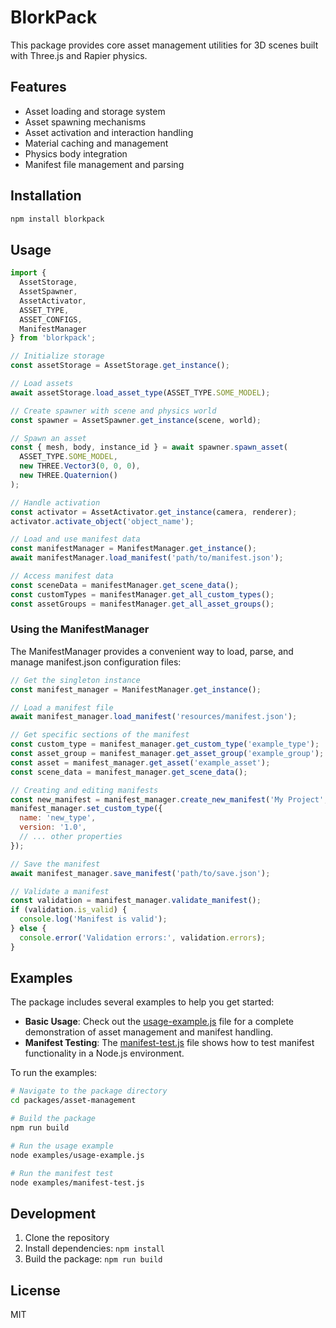 # BlorkPack

This package provides core asset management utilities for 3D scenes built with Three.js and Rapier physics.

## Features

- Asset loading and storage system
- Asset spawning mechanisms
- Asset activation and interaction handling
- Material caching and management
- Physics body integration
- Manifest file management and parsing

## Installation

```bash
npm install blorkpack
```

## Usage

```javascript
import { 
  AssetStorage, 
  AssetSpawner, 
  AssetActivator, 
  ASSET_TYPE, 
  ASSET_CONFIGS,
  ManifestManager 
} from 'blorkpack';

// Initialize storage
const assetStorage = AssetStorage.get_instance();

// Load assets
await assetStorage.load_asset_type(ASSET_TYPE.SOME_MODEL);

// Create spawner with scene and physics world
const spawner = AssetSpawner.get_instance(scene, world);

// Spawn an asset
const { mesh, body, instance_id } = await spawner.spawn_asset(
  ASSET_TYPE.SOME_MODEL,
  new THREE.Vector3(0, 0, 0),
  new THREE.Quaternion()
);

// Handle activation
const activator = AssetActivator.get_instance(camera, renderer);
activator.activate_object('object_name');

// Load and use manifest data
const manifestManager = ManifestManager.get_instance();
await manifestManager.load_manifest('path/to/manifest.json');

// Access manifest data
const sceneData = manifestManager.get_scene_data();
const customTypes = manifestManager.get_all_custom_types();
const assetGroups = manifestManager.get_all_asset_groups();
```

### Using the ManifestManager

The ManifestManager provides a convenient way to load, parse, and manage manifest.json configuration files:

```javascript
// Get the singleton instance
const manifest_manager = ManifestManager.get_instance();

// Load a manifest file
await manifest_manager.load_manifest('resources/manifest.json');

// Get specific sections of the manifest
const custom_type = manifest_manager.get_custom_type('example_type');
const asset_group = manifest_manager.get_asset_group('example_group');
const asset = manifest_manager.get_asset('example_asset');
const scene_data = manifest_manager.get_scene_data();

// Creating and editing manifests
const new_manifest = manifest_manager.create_new_manifest('My Project', 'A description');
manifest_manager.set_custom_type({
  name: 'new_type',
  version: '1.0',
  // ... other properties
});

// Save the manifest
await manifest_manager.save_manifest('path/to/save.json');

// Validate a manifest
const validation = manifest_manager.validate_manifest();
if (validation.is_valid) {
  console.log('Manifest is valid');
} else {
  console.error('Validation errors:', validation.errors);
}
```

## Examples

The package includes several examples to help you get started:

- **Basic Usage**: Check out the [usage-example.js](examples/usage-example.js) file for a complete demonstration of asset management and manifest handling.
- **Manifest Testing**: The [manifest-test.js](examples/manifest-test.js) file shows how to test manifest functionality in a Node.js environment.

To run the examples:

```bash
# Navigate to the package directory
cd packages/asset-management

# Build the package
npm run build

# Run the usage example
node examples/usage-example.js

# Run the manifest test
node examples/manifest-test.js
```

## Development

1. Clone the repository
2. Install dependencies: `npm install`
3. Build the package: `npm run build`

## License

MIT 